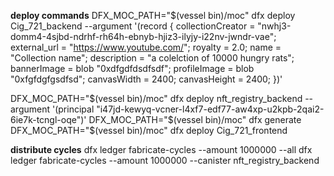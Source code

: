 
**deploy commands**
DFX_MOC_PATH="$(vessel bin)/moc" dfx deploy Cig_721_backend --argument '(record {
        collectionCreator = "nwhj3-domm4-4sjbd-ndrhf-rh64h-ebnyb-hjiz3-ilyjy-i22nv-jwndr-vae";
        external_url = "https://www.youtube.com/";
        royalty = 2.0;
        name = "Collection name";
        description = "a colelction of 10000 hungry rats";
        bannerImage = blob  "0xdfgdfdsdfsdf";
        profileImage = blob "0xfgfdgfgsdfsd";
        canvasWidth = 2400;
        canvasHeight = 2400;
})'

DFX_MOC_PATH="$(vessel bin)/moc" dfx deploy nft_registry_backend --argument '(principal "i47jd-kewyq-vcner-l4xf7-edf77-aw4xp-u2kpb-2qai2-6ie7k-tcngl-oqe")'
DFX_MOC_PATH="$(vessel bin)/moc" dfx generate
DFX_MOC_PATH="$(vessel bin)/moc" dfx deploy Cig_721_frontend


**distribute cycles**
dfx ledger fabricate-cycles --amount 1000000 --all
dfx ledger fabricate-cycles --amount 1000000 --canister nft_registry_backend